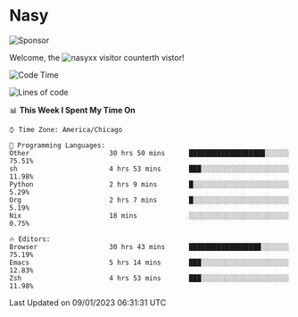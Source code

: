 # Nasy

<!--
<p align="center">
<img height="200" src="https://github-readme-stats.vercel.app/api?username=nasyxx&count_private=true&show_icons=true&theme=dracula&include_all_commits=true"/>
<img height="200" src="https://github-readme-stats.vercel.app/api/top-langs/?username=nasyxx&theme=dracula&hide=html,jupyter+notebook&count_private=true&show_icons=true"/>
</p>

  
----------------
-->

![Sponsor](https://img.shields.io/static/v1.svg?label=Sponsor&message=%E2%9D%A4&logo=GitHub&style=flat&color=pink)
 
Welcome, the ![nasyxx visitor counter](https://count.getloli.com/get/@nasyxx?theme=rule34)th vistor!
 
<!--START_SECTION:waka-->
![Code Time](http://img.shields.io/badge/Code%20Time-3%2C046%20hrs%2017%20mins-blue)

![Lines of code](https://img.shields.io/badge/From%20Hello%20World%20I%27ve%20Written-5%20Million%20lines%20of%20code-blue)

📊 **This Week I Spent My Time On** 

```text
⌚︎ Time Zone: America/Chicago

💬 Programming Languages: 
Other                    30 hrs 50 mins      ███████████████████░░░░░░   75.51% 
sh                       4 hrs 53 mins       ███░░░░░░░░░░░░░░░░░░░░░░   11.98% 
Python                   2 hrs 9 mins        █░░░░░░░░░░░░░░░░░░░░░░░░   5.29% 
Org                      2 hrs 7 mins        █░░░░░░░░░░░░░░░░░░░░░░░░   5.19% 
Nix                      18 mins             ░░░░░░░░░░░░░░░░░░░░░░░░░   0.75%

🔥 Editors: 
Browser                  30 hrs 43 mins      ██████████████████░░░░░░░   75.19% 
Emacs                    5 hrs 14 mins       ███░░░░░░░░░░░░░░░░░░░░░░   12.83% 
Zsh                      4 hrs 53 mins       ███░░░░░░░░░░░░░░░░░░░░░░   11.98%

```


 Last Updated on 09/01/2023 06:31:31 UTC
<!--END_SECTION:waka-->

<!-- ![visitors](https://visitor-badge.laobi.icu/badge?page_id=nasyxx.nasyxx) -->

